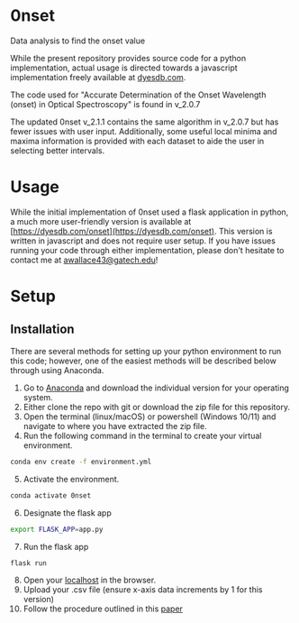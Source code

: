 # 0nset
Data analysis to find the onset value

While the present repository provides source code for a python
implementation, actual usage is directed towards a javascript 
implementation freely available at [dyesdb.com](https://dyesdb.com/onset).

The code used for "Accurate Determination of the Onset
Wavelength (onset) in Optical Spectroscopy" is found in
v_2.0.7

The updated 0nset v_2.1.1 contains the same algorithm in
v_2.0.7 but has fewer issues with user input. Additionally, 
some useful local minima and maxima information is provided 
with each dataset to aide the user in selecting better 
intervals.

# Usage
While the initial implementation of 0nset used a flask application in python, a
much more user-friendly version is available at
[https://dyesdb.com/onset](https://dyesdb.com/onset). This version is written
in javascript and does not require user setup. If you have issues running your
code through either implementation, please don't hesitate to contact me at
[awallace43@gatech.edu](mailto:awallace43@gatech.edu)!

# Setup

## Installation
There are several methods for setting up your python environment 
to run this code; however, one of the easiest methods will be described
below through using Anaconda.

1. Go to [Anaconda](https://www.anaconda.com/products/individual) 
   and download the individual version for your operating system.
2. Either clone the repo with git or download the zip file for this repository.
3. Open the terminal (linux/macOS) or powershell (Windows 10/11) and navigate to 
   where you have extracted the zip file. 
4. Run the following command in the terminal to create your virtual environment.
```bash
conda env create -f environment.yml
```
5. Activate the environment.
```bash
conda activate 0nset
```
6. Designate the flask app
```bash
export FLASK_APP=app.py
```
7. Run the flask app
```bash
flask run
```
8. Open your [localhost](http://127.0.0.1:5000/)
     in the browser.
9. Upload your .csv file (ensure x-axis data increments by 1 for this version) 
10. Follow the procedure outlined in this [paper](http://dx.doi.org/10.1016/j.jqsrt.2021.107544)

